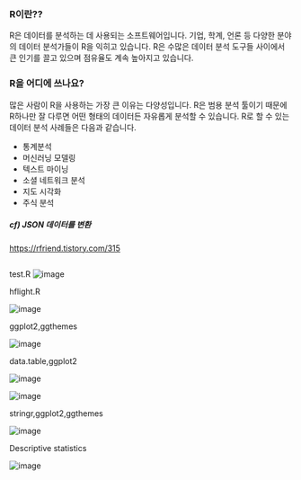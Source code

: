 

### R이란??
  R은 데이터를 분석하는 데 사용되는 소프트웨어입니다. 기업, 학계, 언론 등 다양한 분야의 데이터 분석가들이 R을 익히고 있습니다. R은 수많은 데이터 분석 도구들 사이에서 큰 인기를 끌고 있으며 점유율도 계속 높아지고 있습니다.
 
### R을 어디에 쓰나요?
  많은 사람이 R을 사용하는 가장 큰 이유는 다양성입니다. R은 범용 분석 툴이기 때문에 R하나만 잘 다루면 어떤 형태의 데이터든 자유롭게 분석할 수 있습니다. R로 할 수 있는 데이터 분석 사례들은 다음과 같습니다.
  * 통계분석
  * 머신러닝 모델링
  * 텍스트 마이닝
  * 소셜 네트워크 분석
  * 지도 시각화
  * 주식 분석
  
##### cf) JSON 데이터를 변환

https://rfriend.tistory.com/315
  
## <views>

test.R
![image](https://user-images.githubusercontent.com/47058441/64065628-c23dff80-cc4a-11e9-9cc5-75d6a6c693b8.png)

hflight.R

![image](https://user-images.githubusercontent.com/47058441/64109547-c12be000-cdba-11e9-846e-966c11ad288c.png)

ggplot2,ggthemes

![image](https://user-images.githubusercontent.com/47058441/64110200-67c4b080-cdbc-11e9-93d7-b63cc37811fd.png)

data.table,ggplot2

![image](https://user-images.githubusercontent.com/47058441/64111482-c5a6c780-cdbf-11e9-8d6b-8094d770e0ef.png)

![image](https://user-images.githubusercontent.com/47058441/64112113-6c3f9800-cdc1-11e9-82ad-a12eecb163c0.png)

stringr,ggplot2,ggthemes

![image](https://user-images.githubusercontent.com/47058441/64113240-b2e2c180-cdc4-11e9-8be5-8a42d007a8ba.png)

Descriptive statistics

![image](https://user-images.githubusercontent.com/47058441/64167915-5dbab480-ce85-11e9-9ac8-d22363256e9d.png)

